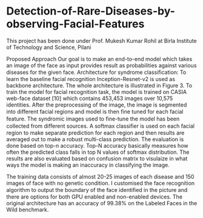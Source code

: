 # Detection-of-Rare-Diseases-by-observing-Facial-Features
This project has been done under Prof. Mukesh Kumar Rohil at Birla Institute of Technology and Science, Pilani

Proposed Approach
Our goal is to make an end-to-end model which takes an image of the face as input provides result as probabilities against various diseases for the given face.
Architecture for syndrome classiﬁcation: To learn the baseline facial recognition Inception-Resnet-v2 is used as backbone architecture. The whole architecture is illustrated in Figure 3. To train the model for facial recognition task, the model is trained on CASIA web-face dataset [10] which contains 453,453 images over 10,575 identities. After the preprocessing of the image, the image is segmented into diﬀerent facial regions and model is then ﬁne tuned for each facial feature. The syndromic images used to ﬁne-tune the model has been collected from diﬀerent sources.
A softmax classiﬁer is used on each facial region to make separate prediction for each region and then results are averaged out to make a robust multi-class prediction. The evaluation is done based on top-n accuracy. Top-N accuracy basically measures how often the predicted class falls in top N values of softmax distribution. The results are also evaluated based on confusion matrix to visulaize in what ways the model is making an inaccuracy in classifying the image.

The training data consists of almost 20-25 images of each disease and 150 images of face with no genetic condition. I customised the face recognition algorithm to output the boundary of the face identiﬁed in the picture and there are options for both GPU enabled and non-enabled devices. The original architecture has an accuracy of 99.38% on the Labeled Faces in the Wild benchmark.

